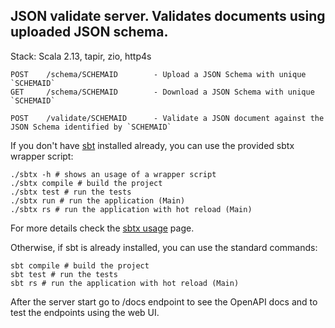 ## JSON validate server. Validates documents using uploaded JSON schema.
Stack: Scala 2.13, tapir, zio, http4s

```
POST    /schema/SCHEMAID        - Upload a JSON Schema with unique `SCHEMAID`
GET     /schema/SCHEMAID        - Download a JSON Schema with unique `SCHEMAID`

POST    /validate/SCHEMAID      - Validate a JSON document against the JSON Schema identified by `SCHEMAID`
```

If you don't have [sbt](https://www.scala-sbt.org) installed already, you can use the provided sbtx wrapper script:

```shell
./sbtx -h # shows an usage of a wrapper script
./sbtx compile # build the project
./sbtx test # run the tests
./sbtx run # run the application (Main)
./sbtx rs # run the application with hot reload (Main)
```

For more details check the [sbtx usage](https://github.com/dwijnand/sbt-extras#sbt--h) page.

Otherwise, if sbt is already installed, you can use the standard commands:

```shell
sbt compile # build the project
sbt test # run the tests
sbt rs # run the application with hot reload (Main)
```

After the server start go to /docs endpoint to see the OpenAPI docs and to test the endpoints using the web UI.